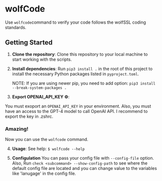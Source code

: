 # wolfCode
Use `wolfcode`command to verify your code follows the wolfSSL coding standards.

## Getting Started

1. **Clone the repository**: Clone this repository to your local machine to start working with the scripts.

2. **Install dependencies**: Run `pip3 install .` in the root of this project to install the necessary Python packages listed in `pyproject.toml`.

    NOTE: If you are using newer pip, you need to add option: `pip3 install --break-system-packages .`


3. **Export OPENAI_API_KEY ⚙️**:

You must exoport an `OPENAI_API_KEY` in your environment.
Also, you must have an access to the GPT-4 model to call OpenAI API. I recommend to export the key in .zshrc. 

### Amazing! 

Now you can use the `wolfcode` command. 

4. **Usage**:
    See help:
   `$ wolfcode --help`

5. **Configulation**
You can pass your config file with `--config-file` option.
Also, Run `check <subcommand> --show-config-path` to see where the default config file are located and you can change value to the variables like 'lanugage' in the config file.
